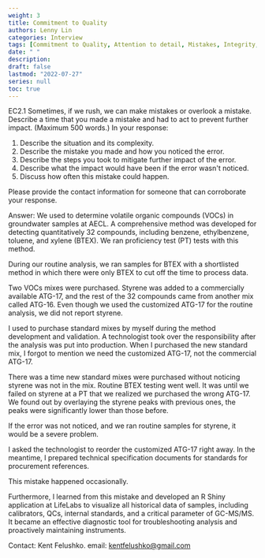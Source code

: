 ```yaml
---
weight: 3
title: Commitment to Quality
authors: Lenny Lin
categories: Interview
tags: [Commitment to Quality, Attention to detail, Mistakes, Integrity, AECL Case]
date: " "
description: 
draft: false
lastmod: "2022-07-27"
series: null
toc: true
---
```



EC2.1 Sometimes, if we rush, we can make mistakes or overlook a mistake.  Describe a time that you made a mistake and had to act to prevent further impact.  (Maximum 500 words.)
In your response:
1) Describe the situation and its complexity.  
2) Describe the mistake you made and how you noticed the error.
3) Describe the steps you took to mitigate further impact of the error.
4) Describe what the impact would have been if the error wasn't noticed.  
5) Discuss how often this mistake could happen.

Please provide the contact information for someone that can corroborate your response.

Answer: We used to determine volatile organic compounds (VOCs) in groundwater samples at AECL.  A comprehensive method was developed for detecting quantitatively 32 compounds, including benzene, ethylbenzene, toluene, and xylene (BTEX).  We ran proficiency test (PT) tests with this method.

During our routine analysis, we ran samples for BTEX with a shortlisted method in which there were only BTEX to cut off the time to process data.  

Two VOCs mixes were purchased.  Styrene was added to a commercially available ATG-17, and the rest of the 32 compounds came from another mix called ATG-16.  Even though we used the customized ATG-17 for the routine analysis, we did not report styrene.  

I used to purchase standard mixes by myself during the method development and validation.  A technologist took over the responsibility after the analysis was put into production.  When I purchased the new standard mix, I forgot to mention we need the customized ATG-17, not the commercial ATG-17.

There was a time new standard mixes were purchased without noticing styrene was not in the mix.  Routine BTEX testing went well.  It was until we failed on styrene at a PT that we realized we purchased the wrong ATG-17.  We found out by overlaying the styrene peaks with previous ones, the peaks were significantly lower than those before.

If the error was not noticed, and we ran routine samples for styrene, it would be a severe problem.

I asked the technologist to reorder the customized ATG-17 right away.  In the meantime, I prepared technical specification documents for standards for procurement references.

This mistake happened occasionally.

Furthermore, I learned from this mistake and developed an R Shiny application at LifeLabs to visualize all historical data of samples, including calibrators, QCs, internal standards, and a critical parameter of GC-MS/MS.  It became an effective diagnostic tool for troubleshooting analysis and proactively maintaining instruments.

Contact: Kent Felushko.  email: kentfelushko@gmail.com

